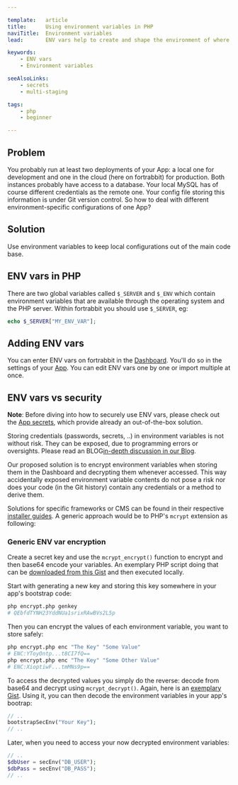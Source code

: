 ```yaml
---

template:   article
title:      Using environment variables in PHP
naviTitle:  Environment variables
lead:       ENV vars help to create and shape the environment of where the code runs.

keywords:
    - ENV vars
    - Environment variables

seeAlsoLinks:
    - secrets
    - multi-staging

tags:
    - php
    - beginner

---
```


## Problem

You probably run at least two deployments of your App: a local one for development and one in the cloud (here on fortrabbit) for production. Both instances probably have access to a database. Your local MySQL has of course different credentials as the remote one. Your config file storing this information is under Git version control. So how to deal with different environment-specific configurations of one App?

## Solution

Use environment variables to keep local configurations out of the main code base.

## ENV vars in PHP

There are two global variables called `$_SERVER` and `$_ENV` which contain environment variables that are available through the operating system and the PHP server. Within fortrabbit you should use `$_SERVER`, eg:

```php
echo $_SERVER["MY_ENV_VAR"];
```

## Adding ENV vars

You can enter ENV vars on fortrabbit in the [Dashboard](dashboard). You'll do so in the settings of your [App](app). You can edit ENV vars one by one or import multiple at once.

## ENV vars vs security

**Note**: Before diving into how to securely use ENV vars, please check out the [App secrets](secrets), which provide already an out-of-the-box solution.

Storing credentials (passwords, secrets, ..) in environment variables is not without risk. They can be exposed, due to programming errors or oversights. Please read an BLOG[in-depth discussion in our Blog](how-to-keep-a-secret).

Our proposed solution is to encrypt environment variables when storing them in the Dashboard and decrypting them whenever accessed. This way accidentally exposed environment variable contents do not pose a risk nor does your code (in the Git history) contain any credentials or a method to derive them.

Solutions for specific frameworks or CMS can be found in their respective [installer guides](/#install). A generic approach would be to PHP's `mcrypt` extension as following:

### Generic ENV var encryption

Create a secret key and use the `mcrypt_encrypt()` function to encrypt and then base64 encode your variables. An exemplary PHP script doing that can be [downloaded from this Gist](https://gist.github.com/ukautz/3573878af39e81c009fa) and then executed locally.

Start with generating a new key and storing this key somewhere in your app's bootstrap code:

```bash
php encrypt.php genkey
# QEbfdTYNH23YddNUa1srixRAwBVs2L5p
```

Then you can encrypt the values of each environment variable, you want to store safely:

```bash
php encrypt.php enc "The Key" "Some Value"
# ENC:YToyOntp...t8CI7fQ==
php encrypt.php enc "The Key" "Some Other Value"
# ENC:XioptiwF...tmMNs9p==
```

To access the decrypted values you simply do the reverse: decode from base64 and decrypt using `mcrypt_decrypt()`. Again, here is an [exemplary Gist](https://gist.github.com/ukautz/0b430aafc7cc996fc946). Using it, you can then decode the environment variables in your app's bootrap:

```php
// ..
bootstrapSecEnv("Your Key");
// ..
```

Later, when you need to access your now decrypted environment variables:

```php
// ..
$dbUser = secEnv("DB_USER");
$dbPass = secEnv("DB_PASS");
// ..
```
